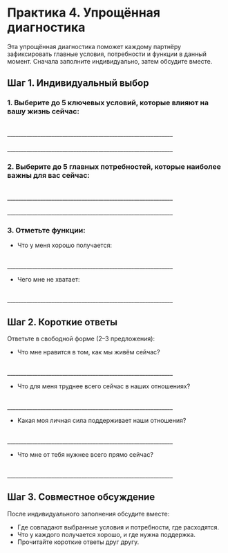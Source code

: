 # Практика 4. Упрощённая диагностика

Эта упрощённая диагностика поможет каждому партнёру зафиксировать главные условия, потребности и функции в данный момент. Сначала заполните индивидуально, затем обсудите вместе.

## Шаг 1. Индивидуальный выбор

### 1. Выберите до 5 ключевых условий, которые влияют на вашу жизнь сейчас:

<br/>
____________________________________________________________
<br/><br/>
____________________________________________________________

### 2. Выберите до 5 главных потребностей, которые наиболее важны для вас сейчас:

<br/>
____________________________________________________________
<br/><br/>
____________________________________________________________

### 3. Отметьте функции:

* Что у меня хорошо получается:

<br/>
____________________________________________________________

* Чего мне не хватает:

<br/>
____________________________________________________________

## Шаг 2. Короткие ответы

Ответьте в свободной форме (2–3 предложения):

* Что мне нравится в том, как мы живём сейчас?

<br/>
____________________________________________________________

* Что для меня труднее всего сейчас в наших отношениях?

<br/>
____________________________________________________________

* Какая моя личная сила поддерживает наши отношения?

<br/>
____________________________________________________________

* Что мне от тебя нужнее всего прямо сейчас?

<br/>
____________________________________________________________

## Шаг 3. Совместное обсуждение

После индивидуального заполнения обсудите вместе:

- Где совпадают выбранные условия и потребности, где расходятся.
- Что у каждого получается хорошо, и где нужна поддержка.
- Прочитайте короткие ответы друг другу.

